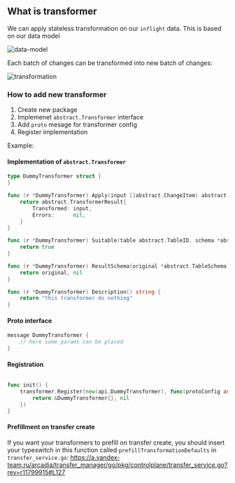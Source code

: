 ## What is transformer

We can apply stateless transformation on our `inflight` data.
This is based on our data model

![data-model](./assets/data_model_transformer.png)

Each batch of changes can be transformed into new batch of changes:

![transformation](./assets/transformer_data_flow.png)

### How to add new transformer

1. Create new package
2. Implemenet `abstract.Transformer` interface
3. Add `proto` mesage for transformer config
3. Register implementation

Example:

#### Implementation of `abstract.Transformer`

```go
type DummyTransformer struct {
}

func (r *DummyTransformer) Apply(input []abstract.ChangeItem) abstract.TransformerResult {
	return abstract.TransformerResult{
		Transformed: input,
		Errors:      nil,
	}
}

func (r *DummyTransformer) Suitable(table abstract.TableID, schema *abstract.TableSchema) bool {
	return true
}

func (r *DummyTransformer) ResultSchema(original *abstract.TableSchema) (*abstract.TableSchema, error) {
	return original, nil
}

func (r *DummyTransformer) Description() string {
	return "this transformer do nothing"
}
```

#### Proto interface

```go
message DummyTransformer {
	// here some params can be placed
}
```

#### Registration

```go

func init() {
	transformer.Register(new(api.DummyTransformer), func(protoConfig any, lgr log.Logger) (abstract.Transformer, error) {
		return &DummyTransformer{}, nil
	})
}
```

#### Prefillment on transfer create

If you want your transformers to prefill on transfer create, you should insert your typeswitch in this function
called `prefillTransformationDefaults` in `transfer_service.go`:
https://a.yandex-team.ru/arcadia/transfer_manager/go/pkg/controlplane/transfer_service.go?rev=r11799915#L127
